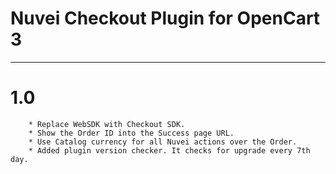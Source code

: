 # Nuvei Checkout Plugin for OpenCart 3

---

# 1.0
```
    * Replace WebSDK with Checkout SDK.
    * Show the Order ID into the Success page URL.
    * Use Catalog currency for all Nuvei actions over the Order.
    * Added plugin version checker. It checks for upgrade every 7th day.
```